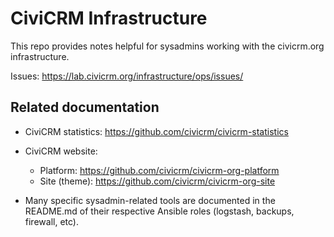 CiviCRM Infrastructure
======================

This repo provides notes helpful for sysadmins working with the civicrm.org
infrastructure.

Issues: https://lab.civicrm.org/infrastructure/ops/issues/

Related documentation
---------------------

* CiviCRM statistics: https://github.com/civicrm/civicrm-statistics

* CiviCRM website:
  * Platform: https://github.com/civicrm/civicrm-org-platform
  * Site (theme): https://github.com/civicrm/civicrm-org-site

* Many specific sysadmin-related tools are documented in the README.md of their respective Ansible roles (logstash, backups, firewall, etc).
